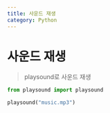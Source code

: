 ```yaml
---
title: 사운드 재생
category: Python
---
```


# 사운드 재생

> playsound로 사운드 재생

``` python
from playsound import playsound

playsound("music.mp3")
```